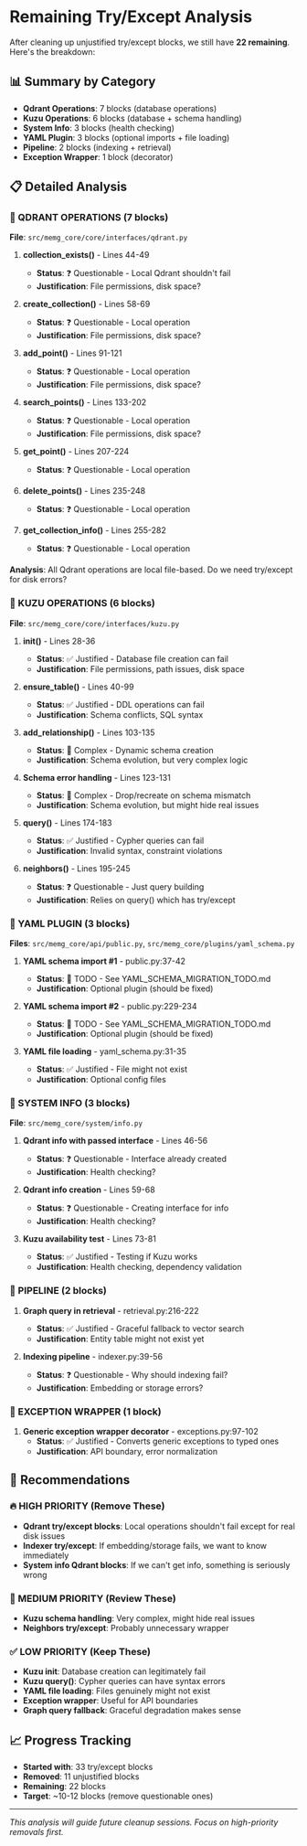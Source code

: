 # Remaining Try/Except Analysis

After cleaning up unjustified try/except blocks, we still have **22 remaining**. Here's the breakdown:

## 📊 Summary by Category

- **Qdrant Operations**: 7 blocks (database operations)
- **Kuzu Operations**: 6 blocks (database + schema handling)
- **System Info**: 3 blocks (health checking)
- **YAML Plugin**: 3 blocks (optional imports + file loading)
- **Pipeline**: 2 blocks (indexing + retrieval)
- **Exception Wrapper**: 1 block (decorator)

## 📋 Detailed Analysis

### 🔶 QDRANT OPERATIONS (7 blocks)
**File**: `src/memg_core/core/interfaces/qdrant.py`

1. **collection_exists()** - Lines 44-49
   - **Status**: ❓ Questionable - Local Qdrant shouldn't fail
   - **Justification**: File permissions, disk space?

2. **create_collection()** - Lines 58-69
   - **Status**: ❓ Questionable - Local operation
   - **Justification**: File permissions, disk space?

3. **add_point()** - Lines 91-121
   - **Status**: ❓ Questionable - Local operation
   - **Justification**: File permissions, disk space?

4. **search_points()** - Lines 133-202
   - **Status**: ❓ Questionable - Local operation
   - **Justification**: File permissions, disk space?

5. **get_point()** - Lines 207-224
   - **Status**: ❓ Questionable - Local operation

6. **delete_points()** - Lines 235-248
   - **Status**: ❓ Questionable - Local operation

7. **get_collection_info()** - Lines 255-282
   - **Status**: ❓ Questionable - Local operation

**Analysis**: All Qdrant operations are local file-based. Do we need try/except for disk errors?

### 🔶 KUZU OPERATIONS (6 blocks)
**File**: `src/memg_core/core/interfaces/kuzu.py`

1. **__init__()** - Lines 28-36
   - **Status**: ✅ Justified - Database file creation can fail
   - **Justification**: File permissions, path issues, disk space

2. **ensure_table()** - Lines 40-99
   - **Status**: ✅ Justified - DDL operations can fail
   - **Justification**: Schema conflicts, SQL syntax

3. **add_relationship()** - Lines 103-135
   - **Status**: 🤔 Complex - Dynamic schema creation
   - **Justification**: Schema evolution, but very complex logic

4. **Schema error handling** - Lines 123-131
   - **Status**: 🤔 Complex - Drop/recreate on schema mismatch
   - **Justification**: Schema evolution, but might hide real issues

5. **query()** - Lines 174-183
   - **Status**: ✅ Justified - Cypher queries can fail
   - **Justification**: Invalid syntax, constraint violations

6. **neighbors()** - Lines 195-245
   - **Status**: ❓ Questionable - Just query building
   - **Justification**: Relies on query() which has try/except

### 🔶 YAML PLUGIN (3 blocks)
**Files**: `src/memg_core/api/public.py`, `src/memg_core/plugins/yaml_schema.py`

1. **YAML schema import #1** - public.py:37-42
   - **Status**: 🔄 TODO - See YAML_SCHEMA_MIGRATION_TODO.md
   - **Justification**: Optional plugin (should be fixed)

2. **YAML schema import #2** - public.py:229-234
   - **Status**: 🔄 TODO - See YAML_SCHEMA_MIGRATION_TODO.md
   - **Justification**: Optional plugin (should be fixed)

3. **YAML file loading** - yaml_schema.py:31-35
   - **Status**: ✅ Justified - File might not exist
   - **Justification**: Optional config files

### 🔶 SYSTEM INFO (3 blocks)
**File**: `src/memg_core/system/info.py`

1. **Qdrant info with passed interface** - Lines 46-56
   - **Status**: ❓ Questionable - Interface already created
   - **Justification**: Health checking?

2. **Qdrant info creation** - Lines 59-68
   - **Status**: ❓ Questionable - Creating interface for info
   - **Justification**: Health checking?

3. **Kuzu availability test** - Lines 73-81
   - **Status**: ✅ Justified - Testing if Kuzu works
   - **Justification**: Health checking, dependency validation

### 🔶 PIPELINE (2 blocks)

1. **Graph query in retrieval** - retrieval.py:216-222
   - **Status**: ✅ Justified - Graceful fallback to vector search
   - **Justification**: Entity table might not exist yet

2. **Indexing pipeline** - indexer.py:39-56
   - **Status**: ❓ Questionable - Why should indexing fail?
   - **Justification**: Embedding or storage errors?

### 🔶 EXCEPTION WRAPPER (1 block)

1. **Generic exception wrapper decorator** - exceptions.py:97-102
   - **Status**: ✅ Justified - Converts generic exceptions to typed ones
   - **Justification**: API boundary, error normalization

## 🎯 Recommendations

### 🔥 HIGH PRIORITY (Remove These)
- **Qdrant try/except blocks**: Local operations shouldn't fail except for real disk issues
- **Indexer try/except**: If embedding/storage fails, we want to know immediately
- **System info Qdrant blocks**: If we can't get info, something is seriously wrong

### 🤔 MEDIUM PRIORITY (Review These)
- **Kuzu schema handling**: Very complex, might hide real issues
- **Neighbors try/except**: Probably unnecessary wrapper

### ✅ LOW PRIORITY (Keep These)
- **Kuzu __init__**: Database creation can legitimately fail
- **Kuzu query()**: Cypher queries can have syntax errors
- **YAML file loading**: Files genuinely might not exist
- **Exception wrapper**: Useful for API boundaries
- **Graph query fallback**: Graceful degradation makes sense

## 📈 Progress Tracking

- **Started with**: 33 try/except blocks
- **Removed**: 11 unjustified blocks
- **Remaining**: 22 blocks
- **Target**: ~10-12 blocks (remove questionable ones)

---

*This analysis will guide future cleanup sessions. Focus on high-priority removals first.*
